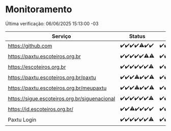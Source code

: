 # Monitoramento

Última verificação: 06/06/2025 15:13:00 -03

|Serviço|Status|Últimas 24h|
|---|---|---|
|https://github.com|<span title="2025-05-30: OK=23">✔️</span><span title="2025-05-31: OK=23">✔️</span><span title="2025-06-01: OK=22">✔️</span><span title="2025-06-02: OK=23">✔️</span><span title="2025-06-03: OK=22, Falhas=1">⚠️</span><span title="2025-06-04: OK=23">✔️</span><span title="2025-06-05: OK=17">✔️</span>|<span title="05/06/2025 16:06:00 -03 : 200">✔️</span><span title="05/06/2025 17:09:00 -03 : 200">✔️</span><span title="05/06/2025 18:08:00 -03 : 200">✔️</span><span title="05/06/2025 19:08:00 -03 : 200">✔️</span><span title="05/06/2025 20:09:00 -03 : 200">✔️</span><span title="05/06/2025 21:47:00 -03 : 200">✔️</span><span title="05/06/2025 23:29:00 -03 : 200">✔️</span><span title="06/06/2025 00:40:00 -03 : 200">✔️</span><span title="06/06/2025 01:16:00 -03 : 200">✔️</span><span title="06/06/2025 02:10:00 -03 : 200">✔️</span><span title="06/06/2025 03:14:00 -03 : 200">✔️</span><span title="06/06/2025 04:09:00 -03 : 200">✔️</span><span title="06/06/2025 05:13:00 -03 : 200">✔️</span><span title="06/06/2025 06:10:00 -03 : 200">✔️</span><span title="06/06/2025 07:10:00 -03 : 200">✔️</span><span title="06/06/2025 08:08:00 -03 : 200">✔️</span><span title="06/06/2025 09:17:00 -03 : 200">✔️</span><span title="06/06/2025 10:23:00 -03 : 200">✔️</span><span title="06/06/2025 11:09:00 -03 : 200">✔️</span><span title="06/06/2025 12:08:00 -03 : 200">✔️</span><span title="06/06/2025 13:12:00 -03 : 200">✔️</span><span title="06/06/2025 14:09:00 -03 : 200">✔️</span><span title="06/06/2025 15:13:00 -03 : 200">✔️</span>|
|https://paxtu.escoteiros.org.br|<span title="2025-05-30: OK=23">✔️</span><span title="2025-05-31: OK=23">✔️</span><span title="2025-06-01: OK=22">✔️</span><span title="2025-06-02: OK=23">✔️</span><span title="2025-06-03: OK=23">✔️</span><span title="2025-06-04: OK=22, Falhas=1">⚠️</span><span title="2025-06-05: OK=16, Falhas=1">⚠️</span>|<span title="05/06/2025 16:06:00 -03 : 200">✔️</span><span title="05/06/2025 17:09:00 -03 : 200">✔️</span><span title="05/06/2025 18:08:00 -03 : 200">✔️</span><span title="05/06/2025 19:08:00 -03 : 200">✔️</span><span title="05/06/2025 20:09:00 -03 : 200">✔️</span><span title="05/06/2025 21:47:00 -03 : 200">✔️</span><span title="05/06/2025 23:29:00 -03 : 200">✔️</span><span title="06/06/2025 00:40:00 -03 : 200">✔️</span><span title="06/06/2025 01:16:00 -03 : 200">✔️</span><span title="06/06/2025 02:10:00 -03 : 200">✔️</span><span title="06/06/2025 03:14:00 -03 : 200">✔️</span><span title="06/06/2025 04:09:00 -03 : 200">✔️</span><span title="06/06/2025 05:13:00 -03 : 200">✔️</span><span title="06/06/2025 06:10:00 -03 : 200">✔️</span><span title="06/06/2025 07:10:00 -03 : 200">✔️</span><span title="06/06/2025 08:08:00 -03 : 200">✔️</span><span title="06/06/2025 09:17:00 -03 : 200">✔️</span><span title="06/06/2025 10:23:00 -03 : 200">✔️</span><span title="06/06/2025 11:09:00 -03 : 200">✔️</span><span title="06/06/2025 12:08:00 -03 : 200">✔️</span><span title="06/06/2025 13:12:00 -03 : 200">✔️</span><span title="06/06/2025 14:09:00 -03 : 0">❌</span><span title="06/06/2025 15:13:00 -03 : 200">✔️</span>|
|https://escoteiros.org.br|<span title="2025-05-30: OK=23">✔️</span><span title="2025-05-31: OK=23">✔️</span><span title="2025-06-01: OK=22">✔️</span><span title="2025-06-02: OK=23">✔️</span><span title="2025-06-03: OK=23">✔️</span><span title="2025-06-04: OK=23">✔️</span><span title="2025-06-05: OK=16, Falhas=1">⚠️</span>|<span title="05/06/2025 16:06:00 -03 : 200">✔️</span><span title="05/06/2025 17:09:00 -03 : 200">✔️</span><span title="05/06/2025 18:08:00 -03 : 200">✔️</span><span title="05/06/2025 19:08:00 -03 : 200">✔️</span><span title="05/06/2025 20:09:00 -03 : 200">✔️</span><span title="05/06/2025 21:47:00 -03 : 200">✔️</span><span title="05/06/2025 23:29:00 -03 : 200">✔️</span><span title="06/06/2025 00:40:00 -03 : 200">✔️</span><span title="06/06/2025 01:16:00 -03 : 200">✔️</span><span title="06/06/2025 02:10:00 -03 : 200">✔️</span><span title="06/06/2025 03:14:00 -03 : 200">✔️</span><span title="06/06/2025 04:09:00 -03 : 200">✔️</span><span title="06/06/2025 05:13:00 -03 : 200">✔️</span><span title="06/06/2025 06:10:00 -03 : 200">✔️</span><span title="06/06/2025 07:10:00 -03 : 200">✔️</span><span title="06/06/2025 08:08:00 -03 : 200">✔️</span><span title="06/06/2025 09:17:00 -03 : 200">✔️</span><span title="06/06/2025 10:23:00 -03 : 200">✔️</span><span title="06/06/2025 11:09:00 -03 : 200">✔️</span><span title="06/06/2025 12:08:00 -03 : 200">✔️</span><span title="06/06/2025 13:12:00 -03 : 200">✔️</span><span title="06/06/2025 14:09:00 -03 : 200">✔️</span><span title="06/06/2025 15:13:00 -03 : 200">✔️</span>|
|https://paxtu.escoteiros.org.br/paxtu|<span title="2025-05-30: OK=23">✔️</span><span title="2025-05-31: OK=23">✔️</span><span title="2025-06-01: OK=22">✔️</span><span title="2025-06-02: OK=22, Falhas=1">⚠️</span><span title="2025-06-03: OK=23">✔️</span><span title="2025-06-04: OK=23">✔️</span><span title="2025-06-05: OK=16, Falhas=1">⚠️</span>|<span title="05/06/2025 16:06:00 -03 : 200">✔️</span><span title="05/06/2025 17:09:00 -03 : 200">✔️</span><span title="05/06/2025 18:08:00 -03 : 200">✔️</span><span title="05/06/2025 19:08:00 -03 : 200">✔️</span><span title="05/06/2025 20:09:00 -03 : 200">✔️</span><span title="05/06/2025 21:47:00 -03 : 200">✔️</span><span title="05/06/2025 23:29:00 -03 : 200">✔️</span><span title="06/06/2025 00:40:00 -03 : 200">✔️</span><span title="06/06/2025 01:16:00 -03 : 200">✔️</span><span title="06/06/2025 02:10:00 -03 : 200">✔️</span><span title="06/06/2025 03:14:00 -03 : 200">✔️</span><span title="06/06/2025 04:09:00 -03 : 200">✔️</span><span title="06/06/2025 05:13:00 -03 : 200">✔️</span><span title="06/06/2025 06:10:00 -03 : 200">✔️</span><span title="06/06/2025 07:10:00 -03 : 200">✔️</span><span title="06/06/2025 08:08:00 -03 : 200">✔️</span><span title="06/06/2025 09:17:00 -03 : 200">✔️</span><span title="06/06/2025 10:23:00 -03 : 200">✔️</span><span title="06/06/2025 11:09:00 -03 : 200">✔️</span><span title="06/06/2025 12:08:00 -03 : 200">✔️</span><span title="06/06/2025 13:12:00 -03 : 200">✔️</span><span title="06/06/2025 14:09:00 -03 : 200">✔️</span><span title="06/06/2025 15:13:00 -03 : 200">✔️</span>|
|https://paxtu.escoteiros.org.br/meupaxtu|<span title="2025-05-30: OK=23">✔️</span><span title="2025-05-31: OK=23">✔️</span><span title="2025-06-01: OK=22">✔️</span><span title="2025-06-02: OK=21, Falhas=2">⚠️</span><span title="2025-06-03: OK=23">✔️</span><span title="2025-06-04: OK=23">✔️</span><span title="2025-06-05: OK=16, Falhas=1">⚠️</span>|<span title="05/06/2025 16:06:00 -03 : 200">✔️</span><span title="05/06/2025 17:09:00 -03 : 200">✔️</span><span title="05/06/2025 18:08:00 -03 : 200">✔️</span><span title="05/06/2025 19:08:00 -03 : 200">✔️</span><span title="05/06/2025 20:09:00 -03 : 200">✔️</span><span title="05/06/2025 21:47:00 -03 : 200">✔️</span><span title="05/06/2025 23:29:00 -03 : 200">✔️</span><span title="06/06/2025 00:40:00 -03 : 200">✔️</span><span title="06/06/2025 01:16:00 -03 : 200">✔️</span><span title="06/06/2025 02:10:00 -03 : 200">✔️</span><span title="06/06/2025 03:14:00 -03 : 200">✔️</span><span title="06/06/2025 04:09:00 -03 : 200">✔️</span><span title="06/06/2025 05:13:00 -03 : 200">✔️</span><span title="06/06/2025 06:10:00 -03 : 200">✔️</span><span title="06/06/2025 07:10:00 -03 : 200">✔️</span><span title="06/06/2025 08:08:00 -03 : 200">✔️</span><span title="06/06/2025 09:17:00 -03 : 200">✔️</span><span title="06/06/2025 10:23:00 -03 : 200">✔️</span><span title="06/06/2025 11:09:00 -03 : 200">✔️</span><span title="06/06/2025 12:08:00 -03 : 200">✔️</span><span title="06/06/2025 13:12:00 -03 : 200">✔️</span><span title="06/06/2025 14:09:00 -03 : 200">✔️</span><span title="06/06/2025 15:13:00 -03 : 200">✔️</span>|
|https://sigue.escoteiros.org.br/siguenacional|<span title="2025-05-30: OK=23">✔️</span><span title="2025-05-31: OK=23">✔️</span><span title="2025-06-01: OK=22">✔️</span><span title="2025-06-02: OK=23">✔️</span><span title="2025-06-03: OK=23">✔️</span><span title="2025-06-04: OK=23">✔️</span><span title="2025-06-05: OK=16, Falhas=1">⚠️</span>|<span title="05/06/2025 16:06:00 -03 : 200">✔️</span><span title="05/06/2025 17:09:00 -03 : 200">✔️</span><span title="05/06/2025 18:08:00 -03 : 200">✔️</span><span title="05/06/2025 19:08:00 -03 : 200">✔️</span><span title="05/06/2025 20:09:00 -03 : 200">✔️</span><span title="05/06/2025 21:47:00 -03 : 200">✔️</span><span title="05/06/2025 23:29:00 -03 : 200">✔️</span><span title="06/06/2025 00:40:00 -03 : 200">✔️</span><span title="06/06/2025 01:16:00 -03 : 200">✔️</span><span title="06/06/2025 02:10:00 -03 : 200">✔️</span><span title="06/06/2025 03:14:00 -03 : 200">✔️</span><span title="06/06/2025 04:09:00 -03 : 200">✔️</span><span title="06/06/2025 05:13:00 -03 : 200">✔️</span><span title="06/06/2025 06:10:00 -03 : 200">✔️</span><span title="06/06/2025 07:10:00 -03 : 200">✔️</span><span title="06/06/2025 08:08:00 -03 : 200">✔️</span><span title="06/06/2025 09:18:00 -03 : 200">✔️</span><span title="06/06/2025 10:23:00 -03 : 200">✔️</span><span title="06/06/2025 11:09:00 -03 : 200">✔️</span><span title="06/06/2025 12:08:00 -03 : 200">✔️</span><span title="06/06/2025 13:12:00 -03 : 200">✔️</span><span title="06/06/2025 14:09:00 -03 : 200">✔️</span><span title="06/06/2025 15:13:00 -03 : 200">✔️</span>|
|https://id.escoteiros.org.br/|<span title="2025-05-30: OK=23">✔️</span><span title="2025-05-31: OK=23">✔️</span><span title="2025-06-01: OK=21, Falhas=1">⚠️</span><span title="2025-06-02: OK=23">✔️</span><span title="2025-06-03: OK=23">✔️</span><span title="2025-06-04: OK=23">✔️</span><span title="2025-06-05: OK=17">✔️</span>|<span title="05/06/2025 16:06:00 -03 : 200">✔️</span><span title="05/06/2025 17:09:00 -03 : 200">✔️</span><span title="05/06/2025 18:08:00 -03 : 200">✔️</span><span title="05/06/2025 19:08:00 -03 : 200">✔️</span><span title="05/06/2025 20:09:00 -03 : 200">✔️</span><span title="05/06/2025 21:47:00 -03 : 200">✔️</span><span title="05/06/2025 23:29:00 -03 : 200">✔️</span><span title="06/06/2025 00:40:00 -03 : 200">✔️</span><span title="06/06/2025 01:16:00 -03 : 200">✔️</span><span title="06/06/2025 02:10:00 -03 : 200">✔️</span><span title="06/06/2025 03:14:00 -03 : 200">✔️</span><span title="06/06/2025 04:09:00 -03 : 200">✔️</span><span title="06/06/2025 05:13:00 -03 : 200">✔️</span><span title="06/06/2025 06:10:00 -03 : 200">✔️</span><span title="06/06/2025 07:10:00 -03 : 200">✔️</span><span title="06/06/2025 08:08:00 -03 : 200">✔️</span><span title="06/06/2025 09:18:00 -03 : 200">✔️</span><span title="06/06/2025 10:23:00 -03 : 200">✔️</span><span title="06/06/2025 11:09:00 -03 : 200">✔️</span><span title="06/06/2025 12:08:00 -03 : 200">✔️</span><span title="06/06/2025 13:12:00 -03 : 200">✔️</span><span title="06/06/2025 14:09:00 -03 : 200">✔️</span><span title="06/06/2025 15:13:00 -03 : 200">✔️</span>|
|Paxtu Login|<span title="2025-05-30: OK=23">✔️</span><span title="2025-05-31: OK=23">✔️</span><span title="2025-06-01: OK=22">✔️</span><span title="2025-06-02: OK=23">✔️</span><span title="2025-06-03: OK=23">✔️</span><span title="2025-06-04: OK=23">✔️</span><span title="2025-06-05: OK=16, Falhas=1">⚠️</span>|<span title="05/06/2025 16:06:00 -03 : 200">✔️</span><span title="05/06/2025 17:09:00 -03 : 200">✔️</span><span title="05/06/2025 18:08:00 -03 : 200">✔️</span><span title="05/06/2025 19:08:00 -03 : 200">✔️</span><span title="05/06/2025 20:09:00 -03 : 200">✔️</span><span title="05/06/2025 21:47:00 -03 : 200">✔️</span><span title="05/06/2025 23:29:00 -03 : 200">✔️</span><span title="06/06/2025 00:40:00 -03 : 200">✔️</span><span title="06/06/2025 01:16:00 -03 : 200">✔️</span><span title="06/06/2025 02:10:00 -03 : 200">✔️</span><span title="06/06/2025 03:14:00 -03 : 200">✔️</span><span title="06/06/2025 04:09:00 -03 : 200">✔️</span><span title="06/06/2025 05:13:00 -03 : 200">✔️</span><span title="06/06/2025 06:10:00 -03 : 200">✔️</span><span title="06/06/2025 07:10:00 -03 : 200">✔️</span><span title="06/06/2025 08:08:00 -03 : 200">✔️</span><span title="06/06/2025 09:18:00 -03 : 200">✔️</span><span title="06/06/2025 10:23:00 -03 : 200">✔️</span><span title="06/06/2025 11:09:00 -03 : 200">✔️</span><span title="06/06/2025 12:08:00 -03 : 200">✔️</span><span title="06/06/2025 13:12:00 -03 : 200">✔️</span><span title="06/06/2025 14:09:00 -03 : 200">✔️</span><span title="06/06/2025 15:13:00 -03 : 200">✔️</span>|
